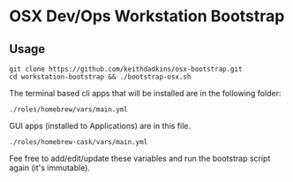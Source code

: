 # OSX Dev/Ops Workstation Bootstrap

## Usage

```
git clone https://github.com/keithdadkins/osx-bootstrap.git
cd workstation-bootstrap && ./bootstrap-osx.sh
```

The terminal based cli apps that will be installed are in the following folder:
```
./roles/homebrew/vars/main.yml
```

GUI apps (installed to Applications) are in this file.
```
./roles/homebrew-cask/vars/main.yml
```

Fee free to add/edit/update these variables and run the bootstrap script again (it's immutable).